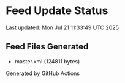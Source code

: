 # Feed Update Status
Last updated: Mon Jul 21 11:33:49 UTC 2025

## Feed Files Generated
- master.xml (124811 bytes)

Generated by GitHub Actions
